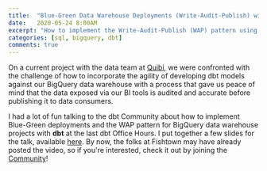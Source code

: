```yaml
---
title:  "Blue-Green Data Warehouse Deployments (Write-Audit-Publish) with BigQuery and dbt" 
date:   2020-05-24 8:00AM
excerpt: "How to implement the Write-Audit-Publish (WAP) pattern using dbt on BigQuery"
categories: [sql, bigquery, dbt]
comments: true
---
```


On a current project with the data team at [Quibi](https://quibi.com), we were confronted with the challenge of how to incorporate the agility of developing dbt models against our BigQuery data warehouse with a process that gave us peace of mind that the data exposed via our BI tools is audited and accurate before publishing it to data consumers.

I had a lot of fun talking to the dbt Community about how to implement Blue-Green deployments and the WAP pattern for BigQuery data warehouse projects with **dbt** at the last dbt Office Hours. I put together a few slides for the talk, available [here](/assets/wap_dbt_bigquery.pdf). By now, the folks at Fishtown may have already posted the video, so if you're interested, check it out by joining the [Community](https://community.getdbt.com/)!